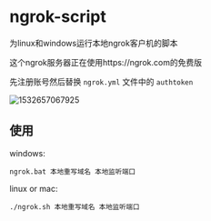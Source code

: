 # ngrok-script
为linux和windows运行本地ngrok客户机的脚本 

这个ngrok服务器正在使用https://ngrok.com的免费版 

先注册账号然后替换 `ngrok.yml` 文件中的 `authtoken`  

![1532657067925](https://s1.ax1x.com/2018/07/27/PNI8b9.png)

## 使用

windows:

```
ngrok.bat 本地重写域名 本地监听端口
```

linux or mac:

```
./ngrok.sh 本地重写域名 本地监听端口
```

